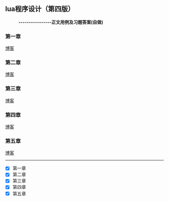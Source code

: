 ## lua程序设计（第四版）
&emsp;&emsp;&emsp;__----------------正文用例及习题答案(自做)__

### 第一章
[博客](https://blog.csdn.net/fuluoyide312/article/details/110584875)
### 第二章
[博客](https://blog.csdn.net/fuluoyide312/article/details/110926768)
### 第三章
[博客](https://blog.csdn.net/fuluoyide312/article/details/110920688)
### 第四章
[博客](https://blog.csdn.net/fuluoyide312/article/details/111194491)
### 第五章
[博客](https://blog.csdn.net/fuluoyide312/article/details/111409054)

------

- [x] 第一章
- [x] 第二章
- [x] 第三章
- [x] 第四章
- [x] 第五章